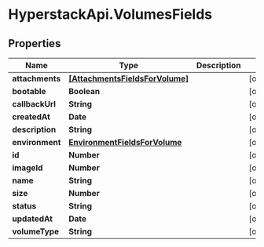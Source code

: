 # HyperstackApi.VolumesFields

## Properties

Name | Type | Description | Notes
------------ | ------------- | ------------- | -------------
**attachments** | [**[AttachmentsFieldsForVolume]**](AttachmentsFieldsForVolume.md) |  | [optional] 
**bootable** | **Boolean** |  | [optional] 
**callbackUrl** | **String** |  | [optional] 
**createdAt** | **Date** |  | [optional] 
**description** | **String** |  | [optional] 
**environment** | [**EnvironmentFieldsForVolume**](EnvironmentFieldsForVolume.md) |  | [optional] 
**id** | **Number** |  | [optional] 
**imageId** | **Number** |  | [optional] 
**name** | **String** |  | [optional] 
**size** | **Number** |  | [optional] 
**status** | **String** |  | [optional] 
**updatedAt** | **Date** |  | [optional] 
**volumeType** | **String** |  | [optional] 


